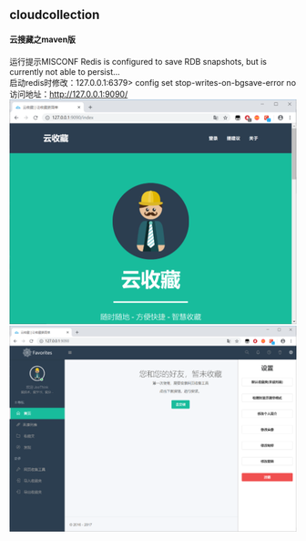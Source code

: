 ## cloudcollection
#### 云搜藏之maven版

运行提示MISCONF Redis is configured to save RDB snapshots, but is currently not able to persist...  
启动redis时修改：127.0.0.1:6379> config set stop-writes-on-bgsave-error no  
访问地址：http://127.0.0.1:9090/  
<img src="https://raw.githubusercontent.com/JeeThink/cloudcollection/master/images/2019-02-12_01.png" alt="2019-02-12_01.png"/>  
<img src="https://raw.githubusercontent.com/JeeThink/cloudcollection/master/images/2019-02-12_02.png" alt="2019-02-12_02.png"/>
